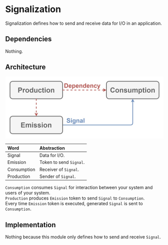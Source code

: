 # Signalization

Signalization defines how to send and receive data for I/O in an application.

## Dependencies

Nothing.

## Architecture

![Image not found.](./Resources/Signalization.jpg "Architecture of Signalization.")

| Word | Abstraction |
|:-----------|:------------|
| Signal | Data for I/O. |
| Emission | Token to send `Signal`. |
| Consumption | Receiver of `Signal`. |
| Production | Sender of `Signal`. |

`Consumption` consumes `Signal` for interaction between your system and users of your system.  
`Production` produces `Emission` token to send `Signal` to `Consumption`.  
Every time `Emission` token is executed, generated `Signal` is sent to `Consumption`.

## Implementation

Nothing because this module only defines how to send and receive `Signal`.
